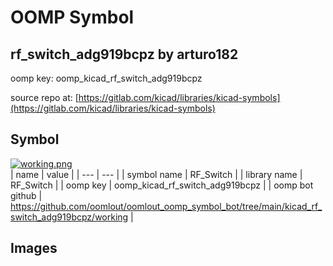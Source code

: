 # OOMP Symbol  
## rf_switch_adg919bcpz  by arturo182  
  
oomp key: oomp_kicad_rf_switch_adg919bcpz  
  
source repo at: [https://gitlab.com/kicad/libraries/kicad-symbols](https://gitlab.com/kicad/libraries/kicad-symbols)  
## Symbol  
  
[![working.png](working_600.png)](working.png)  
| name | value | 
| --- | --- | 
| symbol name | RF_Switch | 
| library name | RF_Switch | 
| oomp key | oomp_kicad_rf_switch_adg919bcpz | 
| oomp bot github | https://github.com/oomlout/oomlout_oomp_symbol_bot/tree/main/kicad_rf_switch_adg919bcpz/working | 
## Images  
